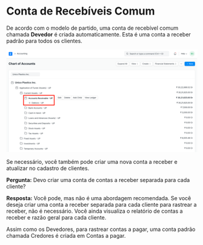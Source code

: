 # Conta de Recebíveis Comum


De acordo com o modelo de partido, uma conta de recebível comum chamada **Devedor** é criada automaticamente. Esta é uma conta a receber padrão para todos os clientes.


![Role Desk Permission](/files/common-receivable.png)


Se necessário, você também pode criar uma nova conta a receber e atualizar no cadastro de clientes.


**Pergunta:** Devo criar uma conta de contas a receber separada para cada cliente?


**Resposta:** Você pode, mas não é uma abordagem recomendada. Se você deseja criar uma conta a receber separada para cada cliente para rastrear a receber, não é necessário. Você ainda visualiza o relatório de contas a receber e razão geral para cada cliente.


Assim como os Devedores, para rastrear contas a pagar, uma conta padrão chamada Credores é criada em Contas a pagar.

